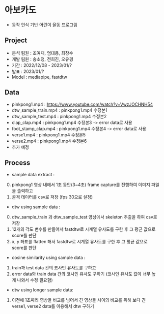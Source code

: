 # 아보카도
- 동작 인식 기반 어린이 율동 프로그램

## Project
- 분석 팀원 : 조여재, 엄대용, 최창수
- 개발 팀원 : 송소정, 전희진, 오유경
- 기간 : 2022/12/08 - 2023/01/?
- 발표 : 2023/01/?
- Model : mediapipe, fastdtw
 
## Data
- pinkpong1.mp4 : https://www.youtube.com/watch?v=VwzJOCHNH54
- dtw_sample_train.mp4 : pinkpong1.mp4 수정본1
- dtw_sample_test.mp4 : pinkpong1.mp4 수정본2
- clap_clap.mp4 : pinkpong1.mp4 수정본3 -> error data로 사용
- foot_stamp_clap.mp4 : pinkpong1.mp4 수정본4 -> error data로 사용
- verse1.mp4 : pinkpong1.mp4 수정본5
- verse2.mp4 : pinkpong1.mp4 수정본6
- 추가 예정
 
## Process
- sample data extract : 
 0. pinkpong1 영상 내에서 1초 동안(3~4초) frame capture를 진행하여 이미지 파일을 출력하고 
 1. 골격 데이터를 csv로 저장 (fps 30으로 설정)
- dtw using sample data :
 0. dtw_sample_train 과 dtw_sample_test 영상에서 skeleton 추출을 하여 csv로 저장
 1. 12개의 각도 변수를 만들어서 fastdtw로 시계열 유사도를 구한 후 그 평균 값으로 score를 판단
 2. x, y 좌표를 flatten 해서 fastdtw로 시계열 유사도를 구한 후 그 평균 값으로 score를 판단
- cosine similarity using sample data : 
 1. train과 test data 간의 코사인 유사도를 구하고 
 2. error data와 train data 간의 코사인 유사도 구하기 (코사인 유사도 값이 너무 높게 나와서 수정 필요함)
- dtw using longer sample data: 
 1. 이전에 1초짜리 영상들 비교를 넘어서 긴 영상들 사이의 비교를 위해 보다 긴 verse1, verse2 data를 이용해서 dtw 구하기
